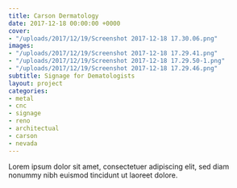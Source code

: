 ```yaml
---
title: Carson Dermatology
date: 2017-12-18 00:00:00 +0000
cover:
- "/uploads/2017/12/19/Screenshot 2017-12-18 17.30.06.png"
images:
- "/uploads/2017/12/19/Screenshot 2017-12-18 17.29.41.png"
- "/uploads/2017/12/19/Screenshot 2017-12-18 17.29.50-1.png"
- "/uploads/2017/12/19/Screenshot 2017-12-18 17.29.46.png"
subtitle: Signage for Dematologists
layout: project
categories:
- metal
- cnc
- signage
- reno
- architectual
- carson
- nevada
---
```

Lorem ipsum dolor sit amet, consectetuer adipiscing elit, sed diam nonummy nibh euismod tincidunt ut laoreet dolore.
